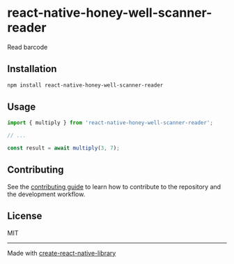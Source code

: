 # react-native-honey-well-scanner-reader

Read barcode

## Installation

```sh
npm install react-native-honey-well-scanner-reader
```

## Usage

```js
import { multiply } from 'react-native-honey-well-scanner-reader';

// ...

const result = await multiply(3, 7);
```

## Contributing

See the [contributing guide](CONTRIBUTING.md) to learn how to contribute to the repository and the development workflow.

## License

MIT

---

Made with [create-react-native-library](https://github.com/callstack/react-native-builder-bob)
